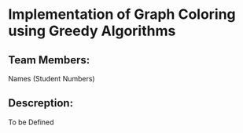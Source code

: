 # Implementation of Graph Coloring using Greedy Algorithms

## Team Members:
Names (Student Numbers)

## Descreption:
To be Defined
